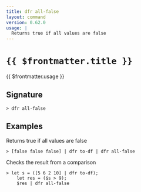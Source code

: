 ```yaml
---
title: dfr all-false
layout: command
version: 0.62.0
usage: |
  Returns true if all values are false
---
```


# `{{ $frontmatter.title }}`

<div style='white-space: pre-wrap;'>{{ $frontmatter.usage }}</div>

## Signature

```> dfr all-false ```

## Examples

Returns true if all values are false
```shell
> [false false false] | dfr to-df | dfr all-false
```

Checks the result from a comparison
```shell
> let s = ([5 6 2 10] | dfr to-df);
    let res = ($s > 9);
    $res | dfr all-false
```
